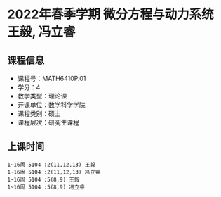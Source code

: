 # 2022年春季学期 微分方程与动力系统 王毅, 冯立睿






## 课程信息

- 课程号：MATH6410P.01
- 学分：4
- 教学类型：理论课
- 开课单位：数学科学学院
- 课程类别：硕士
- 课程层次：研究生课程

## 上课时间

```
1~16周 5104 :2(11,12,13) 王毅
1~16周 5104 :2(11,12,13) 冯立睿
1~16周 5104 :5(8,9) 王毅
1~16周 5104 :5(8,9) 冯立睿
```

